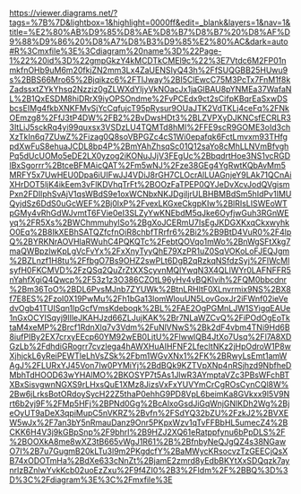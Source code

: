 https://viewer.diagrams.net/?tags=%7B%7D&lightbox=1&highlight=0000ff&edit=_blank&layers=1&nav=1&title=%E2%80%AB%D9%85%D8%AE%D8%B7%D8%B7%20%D8%AF%D9%88%D9%86%20%D8%A7%D8%B3%D9%85%E2%80%AC&dark=auto#R%3Cmxfile%3E%3Cdiagram%20name%3D%22Page-1%22%20id%3D%22gmpGkzY4kMCDTkCMEl9c%22%3E7Vtdc6M2FP01nmkfnOHb9uM6m20fkjZN2mm3Lx4ZaUENSIyQ43h%2FfSUQGBB25HUwu9s%2BBS66Mro65%2Bjqikzc6%2FTlJway%2BI5ClEwcC75M3PcTx7FnM1f8kZadssxtZYkYhsq2Nzziz0gZLWXdYIjyVkNOacJx1jaGlBAU8pYNMEa37WafaNL%2B1QxESDM8hiDRrX9iyOPSOndme%2FvPCEdx9ct2sCifpKBqrEaSxwDSbcsEIMg4fkbXNKFMvSjYcCqfujcT95pRysur9OUaJTK2VdTKLj4ceFq%2FNkOEmzg8%2FfJ3tP4DW%2FB2%2BvDwsHDt3%2BLZVPXyDJKNCsfECRLR33ItLiJ5sckRq4yi99quxsx3VSDzLU4TQMTd8hMl%2FFE9scR9GOME3oId3chXzTkIn6q7ZUwZ%2Fizag0Q8soVBPGZc4cS1Wi0epafqk6FctLmvxm93THfgpdXwFuS8ehuaJCDL8bp4P%2BmYAhZhsqSc01Q12saYo8cMhLLNVmBfvghPq5dUcUOMo5eDE2LX0yzog2iKONuJJjV3FEgUc%2BbqdrtHoe3NS1vcRGDlBxSgorrr%2BtceBFMAicQAT%2Fm5wNJ%2Fze38GEg4YgRwtKQbAvMm5MRFY5x7UwHEU0Dpa6iUIFwJJ4VDiJ8rGH7CLOcrAlLUAGnjeY9LAk71QCnAiXHrDOT5ljK4ikEem3vFlKDVhqTrFt%2BOOzFaTPEP0QYJeDvXcvJodQVgismPxn2FDIlphSvAjV1qsWBdS9e1oxWCNbxNKJDgiIjrULBHBMBdSm5hIdPv1IMUQyjdSz6DdS0uGcWEF%2Bj0lxP%2FvexLKGxeCkgpKIw%2BlRIsLISWEoWTpGMy4vRhGdWJvmtT6FVie0eI3SLZyYwKNEbdM5qJke6OyfjwGuh3RGnWEyq%2FR5Xs%2BWChmmuhylSo%2BgXoJCERmU7IsEgJKDGXKxqCkxwyhkO0Eq%2B8IkXEBhSATQZfcfnOiR8chbfTRrfr6%2Bi2%2B9BtD4VuR0%2F4lpQ%2BYRKNrAOVHlaRWuhC4PQKQTc%2FebtQOVqo1mWo%2BnWgSFtXkg7maQWBpzlwKpLgVcFvYx%2FxXnyTyyQhE79XzPR1uZ0SqVOKoLoFJEQJgm%2BZLnzf1H8tu%2FfbgO7Bs9OHZ2swPLt6DgB2qRzkqNSfdzSyj%2FlWcMlsyfH0FKCMVD%2FzQSq2QuZrZtXXScyvnMQIYwqN3X4QLIWYr0LAFNFFR5nYahfXgiQ4Qwcp%2F53z1z3O386CZOtL96yHv4vBQKlvih%2FQM0bbcdnr%2Bm36ToO%2BDL6PvsMJnb7ZYUWk%2BtnLRHItF0XLnvrmix9NS%2BX8f7E8ES%2FzoI0X19PwMu%2Fh1bGa13lomWlouUN5LovGoxJr2iFWnf02ieVedvOgb41TUISqn1lpGcfVmsKdeboqk%2BL%2FAE2OgPGMnLJW1SYigqEAUe1nGxOCYISqyj9lIleJKAHJzd66ZLJujKAK%2Br7NLaWZCvQ%2FiPOdOgEoTktaM4xeMP%2Brcf1RdnXlq7v3Vdm%2FuNlVNwS%2Bk2dF4vbm4TNi9Hd6B8iufPIBy2EX7crxyEEcp60YM92wEB0LjtU%2FlwwlQB4JtXo7Usq%2Fl7A8XDGzLb%2FdhdiGRogrr7cvzlega4hAWXHuAIHFNF2LfecltNKz2jHpOdroW1P8wXjhjckL6yReiPEWTleLhVsZSk%2Fbm1WGvXNx1%2FK%2BRwyLsEmt1amWAgJ%2FLURxYJ45Von7Iw0PYMiYj%2BdBQk9KZTVpXNp4nRSjhzd9NbfheDMbhTdHOOD63wYHAlMO%2BKOSYP7t5As1JlwR3AYmptaVZc3PBsWFchBTXBxSisvgwnNGXS9rLHxsQuE1XMz8JizsVxFxYUVYmCrCgROsCynCQl8W%2Bw6jLrksBotORdoySycH22Z5thaP0ehhG9PD8VpL6beimKa8GVkxx9l5V9Nrt6b2yj9F%2FMp5HFj%2BPNd0Gg%2BcAlxoGsdJiGqWnjGNlKDh2Wg%2BjeOyUT9aDeX3qpiMupC5nVKRZ%2Bvfn%2FSdYQ32bZU%2FzkJ2%2BVXEW5wJx%2F7an3bY5nRmauDanz9Onr5PKpxWzv1qTvFFBbHL5umecZ4%2BCKK6H4V3j9kGBpSnp%2F9bhrl%2B9HZJ2XQ61eRatppfynu6bPpDLS%2F%2BOOXkA8me8wXZ3tB665vWgJ1R61%2B%2BfnbyNeQJgQZ4s38NGawO7I%2B7u7GugmB20kLTu3l9m2PKgdcfY%2BaMWycKRsocvzTzGEECjQsXB74xODOTmHa%2BdXe633cNnZt%2BjamE2zmrd8yEdbBKYtXxSDQqzk7aynrlzBZnlwYvkKcb02uoEzZxu%2F9f4ZI0%2B3%2FIdm%2F%2BBQ%3D%3D%3C%2Fdiagram%3E%3C%2Fmxfile%3E
